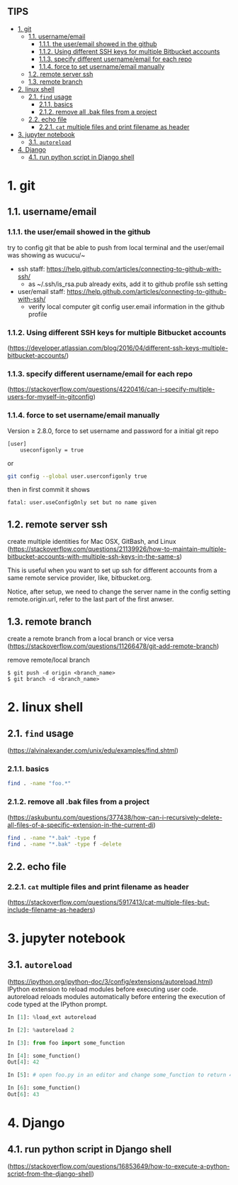 TIPS
----

- [1. git](#1-git)
  - [1.1. username/email](#11-usernameemail)
    - [1.1.1. the user/email showed in the github](#111-the-useremail-showed-in-the-github)
    - [1.1.2. Using different SSH keys for multiple Bitbucket accounts](#112-using-different-ssh-keys-for-multiple-bitbucket-accounts)
    - [1.1.3. specify different username/email for each repo](#113-specify-different-usernameemail-for-each-repo)
    - [1.1.4. force to set username/email manually](#114-force-to-set-usernameemail-manually)
  - [1.2. remote server ssh](#12-remote-server-ssh)
  - [1.3. remote branch](#13-remote-branch)
- [2. linux shell](#2-linux-shell)
  - [2.1. `find` usage](#21-find-usage)
    - [2.1.1. basics](#211-basics)
    - [2.1.2. remove all .bak files from a project](#212-remove-all-bak-files-from-a-project)
  - [2.2. echo file](#22-echo-file)
    - [2.2.1. `cat` multiple files and print filename as header](#221-cat-multiple-files-and-print-filename-as-header)
- [3. jupyter notebook](#3-jupyter-notebook)
  - [3.1. `autoreload`](#31-autoreload)
- [4. Django](#4-django)
  - [4.1. run python script in Django shell](#41-run-python-script-in-django-shell)

# 1. git

## 1.1. username/email

### 1.1.1. the user/email showed in the github
try to config git that be able to push from local terminal and the user/email was showing as wucucu/~
- ssh staff: https://help.github.com/articles/connecting-to-github-with-ssh/
    - as ~/.ssh/is_rsa.pub already exits, add it to github profile ssh setting
- user/email staff: https://help.github.com/articles/connecting-to-github-with-ssh/
    - verify local computer git config user.email information in the github profile
    
### 1.1.2. Using different SSH keys for multiple Bitbucket accounts
(https://developer.atlassian.com/blog/2016/04/different-ssh-keys-multiple-bitbucket-accounts/)

### 1.1.3. specify different username/email for each repo
(https://stackoverflow.com/questions/4220416/can-i-specify-multiple-users-for-myself-in-gitconfig)

### 1.1.4. force to set username/email manually
Version ≥ 2.8.0, force to set username and password for a initial git repo
```
[user]
    useconfigonly = true
```
or
```sh
git config --global user.userconfigonly true
```

then in first commit it shows
```
fatal: user.useConfigOnly set but no name given
```

## 1.2. remote server ssh 
create multiple identities for Mac OSX, GitBash, and Linux
(https://stackoverflow.com/questions/21139926/how-to-maintain-multiple-bitbucket-accounts-with-multiple-ssh-keys-in-the-same-s)

This is useful when you want to set up ssh for different accounts from a same remote service provider, like, bitbucket.org.

Notice, after setup, we need to change the server name in the config setting remote.origin.url, refer to the last part of the first anwser.

## 1.3. remote branch
 create a remote branch from a local branch or vice versa
(https://stackoverflow.com/questions/11266478/git-add-remote-branch)

 remove remote/local branch
 ```
 $ git push -d origin <branch_name>
 $ git branch -d <branch_name>
 ```


# 2. linux shell
## 2.1. `find` usage
(https://alvinalexander.com/unix/edu/examples/find.shtml)


### 2.1.1. basics
```bash
find . -name "foo.*" 
```

### 2.1.2. remove all .bak files from a project
(https://askubuntu.com/questions/377438/how-can-i-recursively-delete-all-files-of-a-specific-extension-in-the-current-di)
```bash
find . -name "*.bak" -type f
find . -name "*.bak" -type f -delete
```

## 2.2. echo file
### 2.2.1. `cat` multiple files and print filename as header
(https://stackoverflow.com/questions/5917413/cat-multiple-files-but-include-filename-as-headers)



# 3. jupyter notebook
## 3.1. `autoreload`

(https://ipython.org/ipython-doc/3/config/extensions/autoreload.html)
IPython extension to reload modules before executing user code.
autoreload reloads modules automatically before entering the execution of code typed at the IPython prompt.

```python
In [1]: %load_ext autoreload

In [2]: %autoreload 2

In [3]: from foo import some_function

In [4]: some_function()
Out[4]: 42

In [5]: # open foo.py in an editor and change some_function to return 43

In [6]: some_function()
Out[6]: 43
```

# 4. Django
## 4.1. run python script in Django shell
(https://stackoverflow.com/questions/16853649/how-to-execute-a-python-script-from-the-django-shell)
